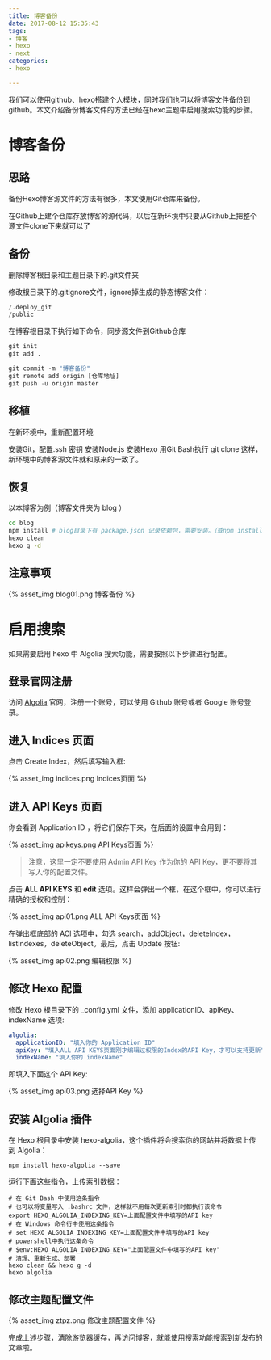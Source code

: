 ```yaml
---
title: 博客备份
date: 2017-08-12 15:35:43
tags: 
- 博客 
- hexo 
- next
categories: 
- hexo

---
```


我们可以使用github、hexo搭建个人模块，同时我们也可以将博客文件备份到github。本文介绍备份博客文件的方法已经在hexo主题中启用搜索功能的步骤。

<!-- more -->


# 博客备份

## 思路

备份Hexo博客源文件的方法有很多，本文使用Git仓库来备份。

在Github上建个仓库存放博客的源代码，以后在新环境中只要从Github上把整个源文件clone下来就可以了

## 备份

删除博客根目录和主题目录下的.git文件夹

修改根目录下的.gitignore文件，ignore掉生成的静态博客文件：

``` python
/.deploy_git
/public
```

在博客根目录下执行如下命令，同步源文件到Github仓库

``` python
git init
git add .

git commit -m "博客备份"
git remote add origin [仓库地址]
git push -u origin master
```

## 移植

在新环境中，重新配置环境

安装Git，配置.ssh 密钥
安装Node.js
安装Hexo
用Git Bash执行
git clone
这样，新环境中的博客源文件就和原来的一致了。

## 恢复

以本博客为例（博客文件夹为 blog ）

``` bash
cd blog
npm install # blog目录下有 package.json 记录依赖包，需要安装。（或npm install 软件包... 逐个安装）
hexo clean
hexo g -d
```

## 注意事项

{% asset_img blog01.png 博客备份 %}


# 启用搜索


如果需要启用 hexo 中 Algolia 搜索功能，需要按照以下步骤进行配置。

## 登录官网注册

访问 [Algolia](https://Algolia) 官网，注册一个账号，可以使用 Github 账号或者 Google 账号登录。

## 进入 Indices 页面

点击 Create Index，然后填写输入框:

{% asset_img indices.png Indices页面 %}

## 进入 API Keys 页面

你会看到 Application ID ，将它们保存下来，在后面的设置中会用到：

{% asset_img apikeys.png API Keys页面 %}

>注意，这里一定不要使用 Admin API Key 作为你的 API Key，更不要将其写入你的配置文件。

点击 **ALL API KEYS** 和 **edit** 选项。这样会弹出一个框，在这个框中，你可以进行精确的授权和控制：

{% asset_img api01.png ALL API Keys页面 %}

在弹出框底部的 ACl 选项中，勾选 search，addObject，deleteIndex，listIndexes，deleteObject。最后，点击 Update 按钮:

{% asset_img api02.png 编辑权限 %}


## 修改 Hexo 配置

修改 Hexo 根目录下的 _config.yml 文件，添加 applicationID、apiKey、indexName 选项:

```yaml
algolia:
  applicationID: "填入你的 Application ID"
  apiKey: "填入ALL API KEYS页面刚才编辑过权限的Index的API Key，才可以支持更新"
  indexName: "填入你的 indexName"
```

即填入下面这个 API Key:

{% asset_img api03.png 选择API Key %}

## 安装 Algolia 插件

在 Hexo 根目录中安装 hexo-algolia，这个插件将会搜索你的网站并将数据上传到 Algolia：

```shell
npm install hexo-algolia --save
```

运行下面这些指令，上传索引数据：

```shell
# 在 Git Bash 中使用这条指令
# 也可以将变量写入 .bashrc 文件，这样就不用每次更新索引时都执行该命令
export HEXO_ALGOLIA_INDEXING_KEY=上面配置文件中填写的API key 
# 在 Windows 命令行中使用这条指令
# set HEXO_ALGOLIA_INDEXING_KEY=上面配置文件中填写的API key    
# powershell中执行这条命令
# $env:HEXO_ALGOLIA_INDEXING_KEY="上面配置文件中填写的API key"
# 清理、重新生成、部署
hexo clean && hexo g -d
hexo algolia
```
## 修改主题配置文件

{% asset_img ztpz.png 修改主题配置文件 %}

完成上述步骤，清除游览器缓存，再访问博客，就能使用搜索功能搜索到新发布的文章啦。
